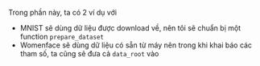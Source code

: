 Trong phần này, ta có 2 ví dụ với 
- MNIST sẽ dùng dữ liệu được download về, nên tôi sẽ chuẩn bị một function `prepare_dataset`
- Womenface sẽ dùng dữ liệu có sẵn từ máy nên trong khi khai báo các tham số, ta cũng sẽ đưa cả `data_root` vào
